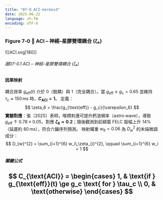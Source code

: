 ```yaml
---
title: "07-0_ACI-mermaid"
date: 2025-06-22
language: zh-TW
encoding: UTF-8
---
```

### Figure 7‑0 🔑 ACI – 神經–星膠雙環耦合 (ζ₆)

![[ACI.svg|180]]
###### 圖07-0.1 ACI – 神經–星膠雙環耦合 (ζ₆)
#### 因果映射
耦合效率 $g_{\text{eff}}(t)$ 介於 0（脫耦）與 1（完全耦合）。當 $g_{\text{eff}} \ge g_c = 0.65$ 並維持 $\tau_c \approx 150\,\mathrm{ms}$ 時，**$C_{\text{ACI}} = 1$**。
定義：
$$
\zeta_6 = \frac{g_{\text{eff}} - g_c}{\varepsilon_6}
$$
**實驗對應**：張（2025）表明，喉標刺激可提升鈣浪頻率（astro‑wave），導致 $g_{\text{eff}} \uparrow 0.78 \pm 0.05$，對應 **$\zeta_6 \approx 0.2$**；隨後觀測到前額葉 FELC 振幅上升 14%（延遲約 80 ms），符合六鑰序列預測。
映射權重 $w_6 = 0.06$ 為 $D_w^2$ 的末端微調成分：
$$
D_{w}^{2} = \sum_{i=1}^{6} w_i\,\zeta_{i}^{2}, \qquad \sum_{i=1}^{6} w_i = 1
$$
##### 關鍵公式
$$
C_{\text{ACI}} =
\begin{cases}
1, & \text{if } g_{\text{eff}}(t) \ge g_c \text{ for } \tau_c \\
0, & \text{otherwise}
\end{cases}
$$
---
